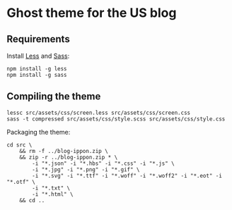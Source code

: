 # Ghost theme for the US blog

## Requirements

Install [Less](http://lesscss.org/) and [Sass](https://sass-lang.com/):

```
npm install -g less
npm install -g sass
```

## Compiling the theme

```
lessc src/assets/css/screen.less src/assets/css/screen.css
sass -t compressed src/assets/css/style.scss src/assets/css/style.css
```

Packaging the theme:

```
cd src \
    && rm -f ../blog-ippon.zip \
    && zip -r ../blog-ippon.zip * \
        -i "*.json" -i "*.hbs" -i "*.css" -i "*.js" \
        -i "*.jpg" -i "*.png" -i "*.gif" \
        -i "*.svg" -i "*.ttf" -i "*.woff" -i "*.woff2" -i "*.eot" -i "*.otf" \
        -i "*.txt" \
        -i "*.html" \
    && cd ..
```
